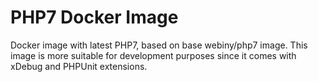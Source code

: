 # PHP7 Docker Image

Docker image with latest PHP7, based on base webiny/php7 image. This image is more suitable for development purposes since it comes with xDebug and PHPUnit extensions.
